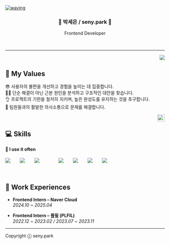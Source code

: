 
[![waving](https://capsule-render.vercel.app/api?type=waving&height=200&text=sen2y's%20github&fontAlign=70&fontAlignY=35&color=0:ddbdfc,100:f8cdda&fontColor=ffffff)](https://github.com/kyechan99/capsule-render)

<div align="center">

### 🐰 박세은 / seny.park 🐰
Frontend Developer
 
  <br>
 
</div>
<div align="center">

<hr/>
 

<div align="right">
  <a href="https://github.com/sen2y/github-readme-stats">
    <img src="https://github-readme-stats.vercel.app/api/top-langs/?username=sen2y" align="right" />
  </a>
</div> 

</div>
  
  <br/>
  
## 💬 My Values

😎 사용자의 불편을 개선하고 경험을 높이는 데 집중합니다.  
👩‍💻 단순 해결이 아닌 근본 원인을 분석하고 구조적인 대안을 찾습니다.  
👌 프로젝트의 기한을 철저히 지키며, 높은 완성도를 유지하는 것을 추구합니다.   
🦻 팀원들과의 활발한 의사소통으로 문제를 해결합니다.

  <img align="right" width="23" src="https://github.com/seondal/seondal/assets/75469131/f3735e2a-2fb1-4e7f-bbea-81f5698213b0" />
   <br/>

## 💻 Skills



#### 📗 I use it often
<div style="display:flex;gap:30px;flex-wrap:wrap;">

  <img src="https://img.shields.io/badge/javascript-F7DF1E?style=for-the-badge&logo=javascript&logoColor=black" />
  <img src="https://img.shields.io/badge/typescript-3178C6?style=for-the-badge&logo=typescript&logoColor=white" />
  <img src="https://img.shields.io/badge/react-61DAFB?style=for-the-badge&logo=react&logoColor=black" />
  <br/>
  <img src="https://img.shields.io/badge/next.js-000000?style=for-the-badge&logo=nextdotjs&logoColor=white" />
  <img src="https://img.shields.io/badge/tailwindcss-38B2AC?style=for-the-badge&logo=tailwind-css&logoColor=white" />
  <img src="https://img.shields.io/badge/zustand-443D33?style=for-the-badge&logo=react&logoColor=white" />
  <img src="https://img.shields.io/badge/tanstack%20query-FF4154?style=for-the-badge&logo=reactquery&logoColor=white" />
</div>
<br/>

   <br/>

## 💼 Work Experiences

- **Frontend Intern – Naver Cloud**  
  *2024.10 ~ 2025.04*   

- **Frontend Intern – 플필 (PLFIL)**  
  *2022.12 ~ 2023.02 / 2023.07 ~ 2023.11*   


<hr/>

Copyright ⓒ seny.park
